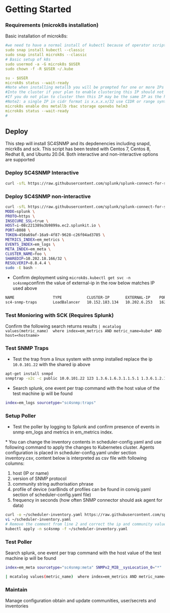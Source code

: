 # Getting Started



### Requirements (microk8s installation)

Basic installation of microk8s:
```yaml
#we need to have a normal install of kubectl because of operator scripts
sudo snap install kubectl --classic
sudo snap install microk8s --classic
# Basic setup of k8s
sudo usermod -a -G microk8s $USER
sudo chown -f -R $USER ~/.kube

su - $USER
microk8s status --wait-ready
#Note when installing metallb you will be prompted for one or more IPs to used as entry points
#Into the cluster if your plan to enable clustering this IP should not be assigned to the host (floats)
#If you do not plan to cluster then this IP may be the same IP as the host
#Note2: a single IP in cidr format is x.x.x.x/32 use CIDR or range syntax
microk8s enable dns metallb rbac storage openebs helm3
microk8s status --wait-ready
#
```

## Deploy

This step will install SC4SNMP and its depdenencies including snapd,
micrk8s and sck. This script has been tested with Centos 7, Centos 8,
Redhat 8, and Ubuntu 20.04. Both interactive and non-interactive options
are supported

### Deploy SC4SNMP Interactive

``` bash
curl -sfL https://raw.githubusercontent.com/splunk/splunk-connect-for-snmp/main/deploy/install.bash | sudo -E bash -
```

### Deploy SC4SNMP non-interactive

``` bash
curl -sfL https://raw.githubusercontent.com/splunk/splunk-connect-for-snmp/main/deploy/install.bash  | \
MODE=splunk \
PROTO=https \
INSECURE_SSL=true \
HOST=i-08c221389a3b9899a.ec2.splunkit.io \
PORT=8088 \
TOKEN=450a69af-16a9-4f87-9628-c26f04ad3785 \
METRICS_INDEX=em_metrics \
EVENTS_INDEX=em_logs \
META_INDEX=em_meta \
CLUSTER_NAME=foo \
SHAREDIP=10.202.18.166/32 \
RESOLVERIP=8.8.4.4 \
sudo -E bash -
```

-   Confirm deployment using
    `microk8s.kubectl get svc -n sc4snmp`confirm the value of
    external-ip in the row below matches IP used above

``` bash
NAME                 TYPE           CLUSTER-IP       EXTERNAL-IP    PORT(S)             AGE
sc4-snmp-traps       LoadBalancer   10.152.183.134   10.202.6.253   162:32652/UDP       28h
```

### Test Monioring with SCK (Requires Splunk)

Confirm the following search returns results
`| mcatalog values(metric_name)  where index=em_metrics AND metric_name=kube* AND host=<hostname>`

### Test SNMP Traps

-   Test the trap from a linux system with snmp installed replace the ip
    `10.0.101.22` with the shared ip above

``` bash
apt-get install snmpd
snmptrap -v2c -c public 10.0.101.22 123 1.3.6.1.6.3.1.1.5.1 1.3.6.1.2.1.1.5.0 s test
```

-   Search splunk, one event per trap command with the host value of the
    test machine ip will be found

``` bash
index=em_logs sourcetype="sc4snmp:traps"
```

### Setup Poller

-   Test the poller by logging to Splunk and confirm presence of events
    in snmp em_logs and metrics in em_metrics index.

\* You can change the inventory contents in scheduler-config.yaml and
use following command to apply the changes to Kubernetes cluster. Agents
configuration is placed in scheduler-config.yaml under section
inventory.csv, content below is interpreted as csv file with following
columns:

1.  host (IP or name)
2.  version of SNMP protocol
3.  community string authorisation phrase
4.  profile of device (varBinds of profiles can be found in convig.yaml
    section of scheduler-config.yaml file)
5.  frequency in seconds (how often SNMP connector should ask agent for
    data)

``` bash
curl -o ~/scheduler-inventory.yaml https://raw.githubusercontent.com/splunk/splunk-connect-for-snmp/main/deploy/sc4snmp/ftr/scheduler-inventory.yaml
vi ~/scheduler-inventory.yaml
# Remove the comment from line 2 and correct the ip and community value
kubectl apply -n sc4snmp -f ~/scheduler-inventory.yaml
```

### Test Poller

Search splunk, one event per trap command with the host value of the
test machine ip will be found

``` bash
index=em_meta sourcetype="sc4snmp:meta" SNMPv2_MIB__sysLocation_0="*" | dedup host
```

``` bash
| mcatalog values(metric_name)  where index=em_metrics AND metric_name=sc4snmp* AND host=<hostname>
```

### Maintain

Manage configuration obtain and update communities, user/secrets and
inventories
